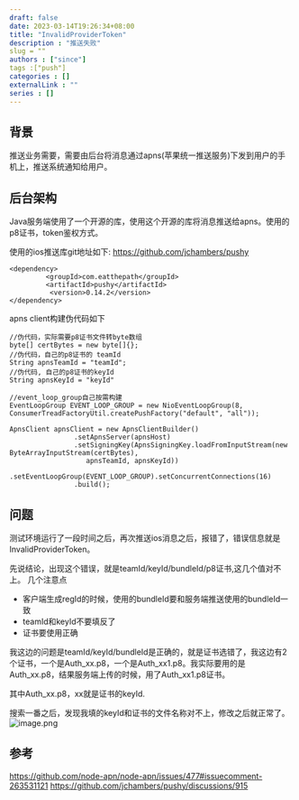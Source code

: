 ```yaml
---
draft: false
date: 2023-03-14T19:26:34+08:00
title: "InvalidProviderToken"
description : "推送失败"
slug = ""
authors : ["since"]
tags :["push"]
categories : []
externalLink : ""
series : []
---
```


## 背景
推送业务需要，需要由后台将消息通过apns(苹果统一推送服务)下发到用户的手机上，推送系统通知给用户。
## 后台架构
Java服务端使用了一个开源的库，使用这个开源的库将消息推送给apns。使用的p8证书，token鉴权方式。

使用的ios推送库git地址如下:
https://github.com/jchambers/pushy
```
<dependency>
         <groupId>com.eatthepath</groupId>
         <artifactId>pushy</artifactId>
          <version>0.14.2</version>
</dependency>
```

apns client构建伪代码如下
```
//伪代码，实际需要p8证书文件转byte数组
byte[] certBytes = new byte[]{};
//伪代码，自己的p8证书的 teamId
String apnsTeamId = "teamId";
//伪代码, 自己的p8证书的keyId
String apnsKeyId = "keyId"

//event_loop_group自己按需构建
EventLoopGroup EVENT_LOOP_GROUP = new NioEventLoopGroup(8, ConsumerTreadFactoryUtil.createPushFactory("default", "all"));

ApnsClient apnsClient = new ApnsClientBuilder()
                .setApnsServer(apnsHost)
                .setSigningKey(ApnsSigningKey.loadFromInputStream(new ByteArrayInputStream(certBytes),
                   apnsTeamId, apnsKeyId))
                .setEventLoopGroup(EVENT_LOOP_GROUP).setConcurrentConnections(16)
                .build();
```

## 问题
测试环境运行了一段时间之后，再次推送ios消息之后，报错了，错误信息就是InvalidProviderToken。

先说结论，出现这个错误，就是teamId/keyId/bundleId/p8证书,这几个值对不上。
几个注意点
- 客户端生成regId的时候，使用的bundleId要和服务端推送使用的bundleId一致
- teamId和keyId不要填反了
- 证书要使用正确

我这边的问题是teamId/keyId/bundleId是正确的，就是证书选错了，我这边有2个证书，一个是Auth_xx.p8，一个是Auth_xx1.p8。我实际要用的是Auth_xx.p8，结果服务端上传的时候，用了Auth_xx1.p8证书。

其中Auth_xx.p8，xx就是证书的keyId.

搜索一番之后，发现我填的keyId和证书的文件名称对不上，修改之后就正常了。
![image.png](https://upload-images.jianshu.io/upload_images/14026161-fbd5d77310ffbecd.png?imageMogr2/auto-orient/strip%7CimageView2/2/w/1240)



## 参考
https://github.com/node-apn/node-apn/issues/477#issuecomment-263531121
https://github.com/jchambers/pushy/discussions/915

